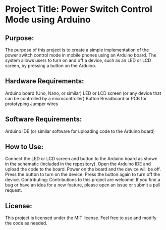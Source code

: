 # Project Title: Power Switch Control Mode using Arduino

## Purpose: 

The purpose of this project is to create a simple implementation of the power switch control mode in mobile phones using an Arduino board. The system allows users to turn on and off a device, such as an LED or LCD screen, by pressing a button on the Arduino.

## Hardware Requirements:

Arduino board (Uno, Nano, or similar)
LED or LCD screen (or any device that can be controlled by a microcontroller)
Button
Breadboard or PCB for prototyping
Jumper wires

## Software Requirements:

Arduino IDE (or similar software for uploading code to the Arduino board)

## How to Use:

Connect the LED or LCD screen and button to the Arduino board as shown in the schematic (included in the repository).
Open the Arduino IDE and upload the code to the board.
Power on the board and the device will be off.
Press the button to turn on the device. Press the button again to turn off the device.
Contributing:
Contributions to this project are welcome! If you find a bug or have an idea for a new feature, please open an issue or submit a pull request.

## License:

This project is licensed under the MIT license. Feel free to use and modify the code as needed.
